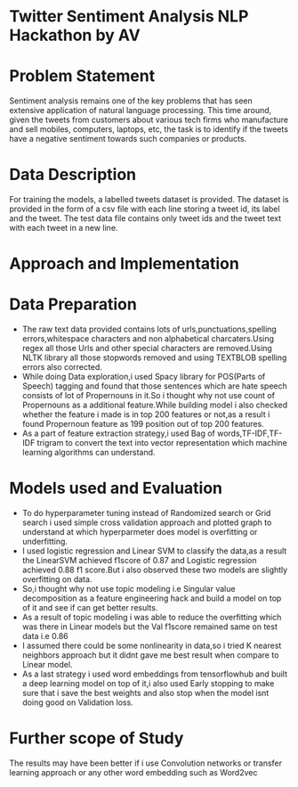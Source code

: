 # Twitter Sentiment Analysis NLP Hackathon by AV

# Problem Statement

Sentiment analysis remains one of the key problems that has seen extensive application of natural language processing. This time around, given the tweets from customers about various tech firms who manufacture and sell mobiles, computers, laptops, etc, the task is to identify if the tweets have a negative sentiment towards such companies or products.

# Data Description

For training the models, a labelled tweets dataset is provided. The dataset is provided in the form of a csv file with each line storing a tweet id, its label and the tweet. The test data file contains only tweet ids and the tweet text with each tweet in a new line.

# Approach and Implementation

# Data Preparation

* The raw text data provided contains lots of urls,punctuations,spelling errors,whitespace characters and non alphabetical charcaters.Using regex all those Urls and other special characters are removed.Using NLTK library all those stopwords removed and using TEXTBLOB spelling errors also corrected.
* While doing Data exploration,i used Spacy library for POS(Parts of Speech) tagging and found that those sentences which are hate speech consists of lot of Propernouns in it.So i thought why not use count of Propernouns as a additional feature.While building model i also checked whether the feature i made is in top 200 features or not,as a result i found Propernoun feature as 199 position out of top 200 features.
* As a part of feature extraction strategy,i used Bag of words,TF-IDF,TF-IDF trigram to convert the text into vector representation which machine learning algorithms can understand.

# Models used and Evaluation

* To do hyperparameter tuning instead of Randomized search or Grid search i used simple cross validation approach and plotted graph to understand at which hyperparmeter does model is overfitting or underfitting.
* I used logistic regression and Linear SVM to classify the data,as a result the LinearSVM achieved f1score of 0.87 and Logistic regression achieved 0.88 f1 score.But i also observed these two models are slightly overfitting on data.
* So,i thought why not use topic modeling i.e Singular value decomposition as a feature engineering hack and build a model on top of it and see if can get better results.
* As a result of topic modeling i was able to reduce the overfitting which was there in Linear models but the Val f1score remained same on test data i.e 0.86
* I assumed there could be some nonlinearity in data,so i tried K nearest neighbors approach but it didnt gave me best result when compare to Linear model.
* As a last strategy i used word embeddings from tensorflowhub and built a deep learning model on top of it,i also used Early stopping to make sure that i save the best weights and also stop when the model isnt doing good on Validation loss.

# Further scope of Study

The results may have been better if i use Convolution networks or transfer learning approach or any other word embedding such as Word2vec
